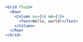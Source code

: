 <div class="references">

</div>

```jsx
<Grid fluid>
  <Row>
    <Column xs={6} md={3}>
      <Text>Hello, world!</Text>
    </Column>
  </Row>
</Grid>
```
